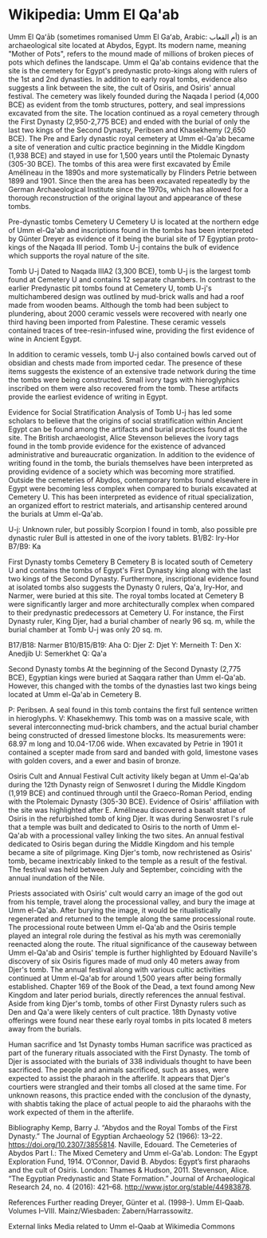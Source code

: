 
# Wikipedia: Umm El Qa&#039;ab
Umm El Qaʻāb (sometimes romanised Umm El Gaʻab, Arabic: أم القعاب) is an archaeological site located at Abydos, Egypt. Its modern name, meaning "Mother of Pots", refers to the mound made of millions of broken pieces of pots which defines the landscape. Umm el Qa'ab contains evidence that the site is the cemetery for Egypt's predynastic proto-kings along with rulers of the 1st and 2nd dynasties. In addition to early royal tombs, evidence also suggests a link between the site, the cult of Osiris, and Osiris' annual festival.
The cemetery was likely founded during the Naqada I period (4,000 BCE) as evident from the tomb structures, pottery, and seal impressions excavated from the site. The location continued as a royal cemetery through the First Dynasty (2,950-2,775 BCE) and ended with the burial of only the last two kings of the Second Dynasty, Peribsen and Khasekhemy (2,650 BCE).
The Pre and Early dynastic royal cemetery at Umm el-Qa'ab became a site of veneration and cultic practice beginning in the Middle Kingdom (1,938 BCE) and stayed in use for 1,500 years until the Ptolemaic Dynasty (305-30 BCE).
The tombs of this area were first excavated by Émile Amélineau in the 1890s and more systematically by Flinders Petrie between 1899 and 1901. Since then the area has been excavated repeatedly by the German Archaeological Institute since the 1970s, which has allowed for a thorough reconstruction of the original layout and appearance of these tombs.

Pre-dynastic tombs
Cemetery U
Cemetery U is located at the northern edge of Umm el-Qa'ab and inscriptions found in the tombs has been interpreted by Günter Dreyer as evidence of it being the burial site of 17 Egyptian proto-kings of the Naqada III period. Tomb U-j contains the bulk of evidence which supports the royal nature of the site.

Tomb U-j
Dated to Naqada IIIA2 (3,300 BCE), tomb U-j is the largest tomb found at Cemetery U and contains 12 separate chambers. In contrast to the earlier Predynastic pit tombs found at Cemetery U, tomb U-j's multichambered design was outlined by mud-brick walls and had a roof made from wooden beams. Although the tomb had been subject to plundering, about 2000 ceramic vessels were recovered with nearly one third having been imported from Palestine. These ceramic vessels contained traces of tree-resin-infused wine, providing the first evidence of wine in Ancient Egypt.

In addition to ceramic vessels, tomb U-j also contained bowls carved out of obsidian and chests made from imported cedar. The presence of these items suggests the existence of an extensive trade network during the time the tombs were being constructed. Small ivory tags with hieroglyphics inscribed on them were also recovered from the tomb. These artifacts provide the earliest evidence of writing in Egypt.

Evidence for Social Stratification
Analysis of Tomb U-j has led some scholars to believe that the origins of social stratification within Ancient Egypt can be found among the artifacts and burial practices found at the site. The British archaeologist, Alice Stevenson believes the ivory tags found in the tomb provide evidence for the existence of advanced administrative and bureaucratic organization. In addition to the evidence of writing found in the tomb, the burials themselves have been interpreted as providing evidence of a society which was becoming more stratified. Outside the cemeteries of Abydos, contemporary tombs found elsewhere in Egypt were becoming less complex when compared to burials excavated at Cemetery U. This has been interpreted as evidence of ritual specialization, an organized effort to restrict materials, and artisanship centered around the burials at Umm el-Qa'ab.

U-j: Unknown ruler, but possibly Scorpion I  found in tomb, also possible pre dynastic ruler Bull is attested in one of the ivory tablets.
B1/B2: Iry-Hor
B7/B9: Ka

First Dynasty tombs
Cemetery B
Cemetery B is located south of Cemetery U and contains the tombs of Egypt's First Dynasty king along with the last two kings of the Second Dynasty. Furthermore, inscriptional evidence found at isolated tombs also suggests the Dynasty 0 rulers, Qa'a, Iry-Hor, and Narmer, were buried at this site. The royal tombs located at Cemetery B were significantly larger and more architecturally complex when compared to their predynastic predecessors at Cemetery U. For instance, the First Dynasty ruler, King Djer, had a burial chamber of nearly 96 sq. m, while the burial chamber at Tomb U-j was only 20 sq. m.

B17/B18: Narmer
B10/B15/B19: Aha
O: Djer
Z: Djet
Y: Merneith
T: Den
X: Anedjib
U: Semerkhet
Q: Qa'a

Second Dynasty tombs
At the beginning of the Second Dynasty (2,775 BCE), Egyptian kings were buried at Saqqara rather than Umm el-Qa'ab. However, this changed with the tombs of the dynasties last two kings being located at Umm el-Qa'ab in Cemetery B.

P: Peribsen. A seal found in this tomb contains the first full sentence written in hieroglyphs.
V: Khasekhemwy. This tomb was on a massive scale, with several interconnecting mud-brick chambers, and the actual burial chamber being constructed of dressed limestone blocks. Its measurements were: 68.97 m long and 10.04-17.06 wide. When excavated by Petrie in 1901 it contained a scepter made from sard and banded with gold, limestone vases with golden covers, and a ewer and basin of bronze.

Osiris Cult and Annual Festival
Cult activity likely began at Umm el-Qa'ab during the 12th Dynasty reign of Senwosret I during the Middle Kingdom (1,919 BCE) and continued through until the Graeco-Roman Period, ending with the Ptolemaic Dynasty (305-30 BCE). Evidence of Osiris' affiliation with the site was highlighted after E. Amélineau discovered a basalt statue of Osiris in the refurbished tomb of king Djer. It was during Senwosret I's rule that a temple was built and dedicated to Osiris to the north of Umm el-Qa'ab with a processional valley linking the two sites. 
An annual festival dedicated to Osiris began during the Middle Kingdom and his temple became a site of pilgrimage. King Djer's tomb, now rechristened as Osiris' tomb, became inextricably linked to the temple as a result of the festival. The festival was held between July and September, coinciding with the annual inundation of the Nile.

Priests associated with Osiris' cult would carry an image of the god out from his temple, travel along the processional valley, and bury the image at Umm el-Qa'ab. After burying the image, it would be ritualistically regenerated and returned to the temple along the same processional route. The processional route between Umm el-Qa'ab and the Osiris temple played an integral role during the festival as his myth was ceremonially reenacted along the route. The ritual significance of the causeway between Umm el-Qa'ab and Osiris' temple is further highlighted by Edouard Naville's discovery of six Osiris figures made of mud only 40 meters away from Djer's tomb. 
The annual festival along with various cultic activities continued at Umm el-Qa'ab for around 1,500 years after being formally established. Chapter 169 of the Book of the Dead, a text found among New Kingdom and later period burials, directly references the annual festival. Aside from king Djer's tomb, tombs of other First Dynasty rulers such as Den and Qa'a were likely centers of cult practice. 18th Dynasty votive offerings were found near these early royal tombs in pits located 8 meters away from the burials.

Human sacrifice and 1st Dynasty tombs
Human sacrifice was practiced as part of the funerary rituals associated with the First Dynasty. The tomb of Djer is associated with the burials of 338 individuals thought to have been sacrificed. The people and animals sacrificed, such as asses, were expected to assist the pharaoh in the afterlife. It appears that Djer's courtiers were strangled and their tombs all closed at the same time. For unknown reasons, this practice ended with the conclusion of the dynasty, with shabtis taking the place of actual people to aid the pharaohs with the work expected of them in the afterlife.

Bibliography
Kemp, Barry J. “Abydos and the Royal Tombs of the First Dynasty.” The Journal of Egyptian Archaeology 52 (1966): 13–22. https://doi.org/10.2307/3855814.
Naville, Edouard. The Cemeteries of Abydos Part I.: The Mixed Cemetery and Umm el-Ga'ab. London: The Egypt Exploration Fund, 1914.
O’Connor, David B. Abydos: Egypt’s first pharaohs and the cult of Osiris. London: Thames & Hudson, 2011. 
Stevenson, Alice. “The Egyptian Predynastic and State Formation.” Journal of Archaeological Research 24, no. 4 (2016): 421–68. http://www.jstor.org/stable/44983878.

References
Further reading
Dreyer, Günter et al. (1998–). Umm El-Qaab. Volumes I–VIII. Mainz/Wiesbaden: Zabern/Harrassowitz.

External links
 Media related to Umm el-Qaab at Wikimedia Commons